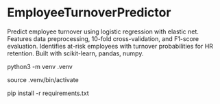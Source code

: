 # EmployeeTurnoverPredictor
Predict employee turnover using logistic regression with elastic net. Features data preprocessing, 10-fold cross-validation, and F1-score evaluation. Identifies at-risk employees with turnover probabilities for HR retention. Built with scikit-learn, pandas, numpy. 

python3 -m venv .venv

source .venv/bin/activate

pip install -r requirements.txt